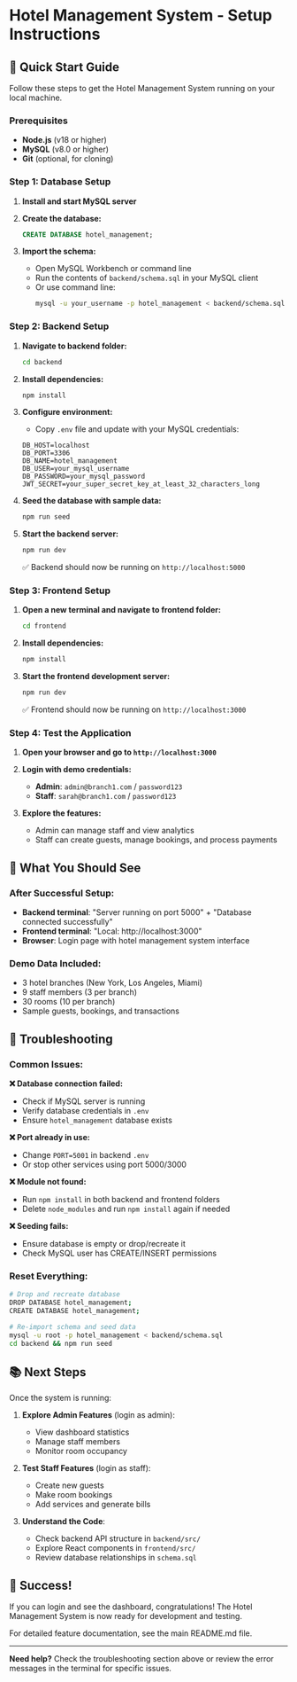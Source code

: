 # Hotel Management System - Setup Instructions

## 🚀 Quick Start Guide

Follow these steps to get the Hotel Management System running on your local machine.

### Prerequisites
- **Node.js** (v18 or higher)
- **MySQL** (v8.0 or higher)
- **Git** (optional, for cloning)

### Step 1: Database Setup

1. **Install and start MySQL server**
   
2. **Create the database:**
   ```sql
   CREATE DATABASE hotel_management;
   ```

3. **Import the schema:**
   - Open MySQL Workbench or command line
   - Run the contents of `backend/schema.sql` in your MySQL client
   - Or use command line:
     ```bash
     mysql -u your_username -p hotel_management < backend/schema.sql
     ```

### Step 2: Backend Setup

1. **Navigate to backend folder:**
   ```bash
   cd backend
   ```

2. **Install dependencies:**
   ```bash
   npm install
   ```

3. **Configure environment:**
   - Copy `.env` file and update with your MySQL credentials:
   ```
   DB_HOST=localhost
   DB_PORT=3306
   DB_NAME=hotel_management
   DB_USER=your_mysql_username
   DB_PASSWORD=your_mysql_password
   JWT_SECRET=your_super_secret_key_at_least_32_characters_long
   ```

4. **Seed the database with sample data:**
   ```bash
   npm run seed
   ```

5. **Start the backend server:**
   ```bash
   npm run dev
   ```

   ✅ Backend should now be running on `http://localhost:5000`

### Step 3: Frontend Setup

1. **Open a new terminal and navigate to frontend folder:**
   ```bash
   cd frontend
   ```

2. **Install dependencies:**
   ```bash
   npm install
   ```

3. **Start the frontend development server:**
   ```bash
   npm run dev
   ```

   ✅ Frontend should now be running on `http://localhost:3000`

### Step 4: Test the Application

1. **Open your browser and go to `http://localhost:3000`**

2. **Login with demo credentials:**
   - **Admin**: `admin@branch1.com` / `password123`
   - **Staff**: `sarah@branch1.com` / `password123`

3. **Explore the features:**
   - Admin can manage staff and view analytics
   - Staff can create guests, manage bookings, and process payments

## 🎯 What You Should See

### After Successful Setup:
- **Backend terminal**: "Server running on port 5000" + "Database connected successfully"
- **Frontend terminal**: "Local: http://localhost:3000"
- **Browser**: Login page with hotel management system interface

### Demo Data Included:
- 3 hotel branches (New York, Los Angeles, Miami)
- 9 staff members (3 per branch)
- 30 rooms (10 per branch)
- Sample guests, bookings, and transactions

## 🔧 Troubleshooting

### Common Issues:

**❌ Database connection failed:**
- Check if MySQL server is running
- Verify database credentials in `.env`
- Ensure `hotel_management` database exists

**❌ Port already in use:**
- Change `PORT=5001` in backend `.env`
- Or stop other services using port 5000/3000

**❌ Module not found:**
- Run `npm install` in both backend and frontend folders
- Delete `node_modules` and run `npm install` again if needed

**❌ Seeding fails:**
- Ensure database is empty or drop/recreate it
- Check MySQL user has CREATE/INSERT permissions

### Reset Everything:
```bash
# Drop and recreate database
DROP DATABASE hotel_management;
CREATE DATABASE hotel_management;

# Re-import schema and seed data
mysql -u root -p hotel_management < backend/schema.sql
cd backend && npm run seed
```

## 📚 Next Steps

Once the system is running:

1. **Explore Admin Features** (login as admin):
   - View dashboard statistics
   - Manage staff members
   - Monitor room occupancy

2. **Test Staff Features** (login as staff):
   - Create new guests
   - Make room bookings
   - Add services and generate bills

3. **Understand the Code**:
   - Check backend API structure in `backend/src/`
   - Explore React components in `frontend/src/`
   - Review database relationships in `schema.sql`

## 🎉 Success!

If you can login and see the dashboard, congratulations! The Hotel Management System is now ready for development and testing.

For detailed feature documentation, see the main README.md file.

---

**Need help?** Check the troubleshooting section above or review the error messages in the terminal for specific issues.